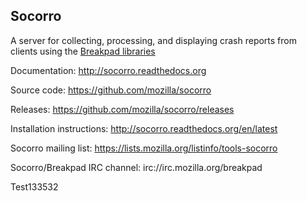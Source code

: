 Socorro
-------

A server for collecting, processing, and displaying crash reports from
clients using the [Breakpad libraries](http://code.google.com/p/google-breakpad/)

Documentation:
http://socorro.readthedocs.org

Source code:
https://github.com/mozilla/socorro

Releases:
https://github.com/mozilla/socorro/releases

Installation instructions:
http://socorro.readthedocs.org/en/latest

Socorro mailing list:
https://lists.mozilla.org/listinfo/tools-socorro

Socorro/Breakpad IRC channel:
irc://irc.mozilla.org/breakpad

Test133532